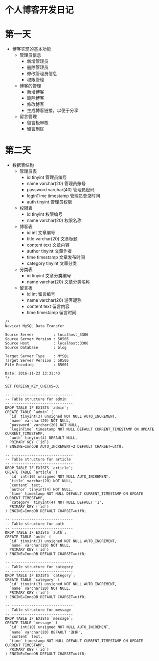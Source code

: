 个人博客开发日记
===
# 第一天
+ 博客实现的基本功能
  + 管理员信息
    + 新增管理员
    + 删除管理员
    + 修改管理员信息
    + 权限管理
  + 博客的管理
    + 新增博客
    + 删除博客
    + 修改博客
    + 生成博客链接，以便于分享
  + 留言管理
    + 留言板审核
    + 留言删除

# 第二天
+ 数据表结构
  + 管理员表
    * id           tinyint        管理员编号
    * name         varchar(20)    管理员账号
    * password     varchar(40)    管理员密码
    * loginTime    timestamp      管理员登录时间
    * auth         tinyint        管理员权限
  + 权限表
    * id          tinyint         权限编号
    * name        varchar(20)     权限名称
  + 博客表
    * id         int              文章编号
    * title      varchar(20)      文章标题
    * content    text             文章内容
    * author     tinyint          文章作者
    * time       timestamp        文章发布时间
    * category   tinyint          文章分类
  + 分类表
    * id        tinyint           文章分类编号
    * name      varchar(20)       文章分类名称
  + 留言板
    * id         int              留言编号
    * name       varchar(20)      游客昵称
    * content    text             留言内容
    * time       timestamp        留言时间
```
/*
Navicat MySQL Data Transfer

Source Server         : localhost_3306
Source Server Version : 50505
Source Host           : localhost:3306
Source Database       : blog

Target Server Type    : MYSQL
Target Server Version : 50505
File Encoding         : 65001

Date: 2016-11-23 13:31:43
*/

SET FOREIGN_KEY_CHECKS=0;

-- ----------------------------
-- Table structure for admin
-- ----------------------------
DROP TABLE IF EXISTS `admin`;
CREATE TABLE `admin` (
  `id` tinyint(3) unsigned NOT NULL AUTO_INCREMENT,
  `name` varchar(20) NOT NULL,
  `password` varchar(20) NOT NULL,
  `loginTime` timestamp NOT NULL DEFAULT CURRENT_TIMESTAMP ON UPDATE CURRENT_TIMESTAMP,
  `auth` tinyint(4) DEFAULT NULL,
  PRIMARY KEY (`id`)
) ENGINE=InnoDB AUTO_INCREMENT=2 DEFAULT CHARSET=utf8;

-- ----------------------------
-- Table structure for article
-- ----------------------------
DROP TABLE IF EXISTS `article`;
CREATE TABLE `article` (
  `id` int(10) unsigned NOT NULL AUTO_INCREMENT,
  `title` varchar(20) NOT NULL,
  `content` text,
  `author` tinyint(4) NOT NULL,
  `time` timestamp NOT NULL DEFAULT CURRENT_TIMESTAMP ON UPDATE CURRENT_TIMESTAMP,
  `category` tinyint(4) NOT NULL DEFAULT '1',
  PRIMARY KEY (`id`)
) ENGINE=InnoDB DEFAULT CHARSET=utf8;

-- ----------------------------
-- Table structure for auth
-- ----------------------------
DROP TABLE IF EXISTS `auth`;
CREATE TABLE `auth` (
  `id` tinyint(3) unsigned NOT NULL AUTO_INCREMENT,
  `name` varchar(20) NOT NULL,
  PRIMARY KEY (`id`)
) ENGINE=InnoDB DEFAULT CHARSET=utf8;

-- ----------------------------
-- Table structure for category
-- ----------------------------
DROP TABLE IF EXISTS `category`;
CREATE TABLE `category` (
  `id` tinyint(3) unsigned NOT NULL AUTO_INCREMENT,
  `name` varchar(20) NOT NULL,
  PRIMARY KEY (`id`)
) ENGINE=InnoDB DEFAULT CHARSET=utf8;

-- ----------------------------
-- Table structure for message
-- ----------------------------
DROP TABLE IF EXISTS `message`;
CREATE TABLE `message` (
  `id` int(10) unsigned NOT NULL AUTO_INCREMENT,
  `name` varchar(20) DEFAULT '游客',
  `content` text,
  `time` timestamp NOT NULL DEFAULT CURRENT_TIMESTAMP ON UPDATE CURRENT_TIMESTAMP,
  PRIMARY KEY (`id`)
) ENGINE=InnoDB DEFAULT CHARSET=utf8;

```
